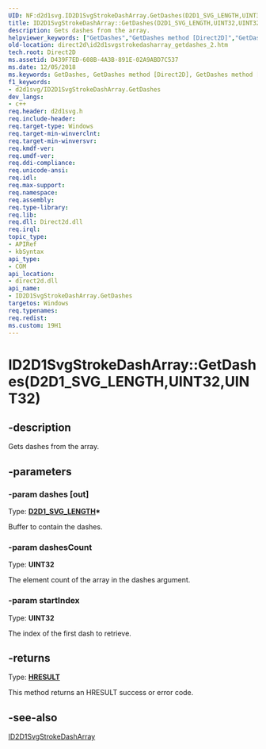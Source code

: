 ```yaml
---
UID: NF:d2d1svg.ID2D1SvgStrokeDashArray.GetDashes(D2D1_SVG_LENGTH,UINT32,UINT32)
title: ID2D1SvgStrokeDashArray::GetDashes(D2D1_SVG_LENGTH,UINT32,UINT32) (d2d1svg.h)
description: Gets dashes from the array.helpviewer_keywords: ["GetDashes","GetDashes method [Direct2D]","GetDashes method [Direct2D]","ID2D1SvgStrokeDashArray interface","ID2D1SvgStrokeDashArray interface [Direct2D]","GetDashes method","ID2D1SvgStrokeDashArray.GetDashes","ID2D1SvgStrokeDashArray.GetDashes(D2D1_SVG_LENGTH","UINT32","UINT32)","ID2D1SvgStrokeDashArray::GetDashes","ID2D1SvgStrokeDashArray::GetDashes(D2D1_SVG_LENGTH","UINT32","UINT32)","d2d1svg/ID2D1SvgStrokeDashArray::GetDashes","direct2d.id2d1svgstrokedasharray_getdashes_2"]
old-location: direct2d\id2d1svgstrokedasharray_getdashes_2.htm
tech.root: Direct2D
ms.assetid: D439F7ED-608B-4A3B-891E-02A9ABD7C537
ms.date: 12/05/2018
ms.keywords: GetDashes, GetDashes method [Direct2D], GetDashes method [Direct2D],ID2D1SvgStrokeDashArray interface, ID2D1SvgStrokeDashArray interface [Direct2D],GetDashes method, ID2D1SvgStrokeDashArray.GetDashes, ID2D1SvgStrokeDashArray.GetDashes(D2D1_SVG_LENGTH,UINT32,UINT32), ID2D1SvgStrokeDashArray::GetDashes, ID2D1SvgStrokeDashArray::GetDashes(D2D1_SVG_LENGTH,UINT32,UINT32), d2d1svg/ID2D1SvgStrokeDashArray::GetDashes, direct2d.id2d1svgstrokedasharray_getdashes_2
f1_keywords:
- d2d1svg/ID2D1SvgStrokeDashArray.GetDashes
dev_langs:
- c++
req.header: d2d1svg.h
req.include-header: 
req.target-type: Windows
req.target-min-winverclnt: 
req.target-min-winversvr: 
req.kmdf-ver: 
req.umdf-ver: 
req.ddi-compliance: 
req.unicode-ansi: 
req.idl: 
req.max-support: 
req.namespace: 
req.assembly: 
req.type-library: 
req.lib: 
req.dll: Direct2d.dll
req.irql: 
topic_type:
- APIRef
- kbSyntax
api_type:
- COM
api_location:
- direct2d.dll
api_name:
- ID2D1SvgStrokeDashArray.GetDashes
targetos: Windows
req.typenames: 
req.redist: 
ms.custom: 19H1
---
```


# ID2D1SvgStrokeDashArray::GetDashes(D2D1_SVG_LENGTH,UINT32,UINT32)


## -description


Gets dashes from the array.


## -parameters




### -param dashes [out]

Type: <b><a href="https://docs.microsoft.com/windows/desktop/api/d2d1svg/ns-d2d1svg-d2d1_svg_length">D2D1_SVG_LENGTH</a>*</b>

Buffer to contain the dashes.


### -param dashesCount

Type: <b>UINT32</b>

The element count of the array in the dashes argument.


### -param startIndex

Type: <b>UINT32</b>

The index of the first dash to retrieve.


## -returns



Type: <b><a href="/windows/win32/com/structure-of-com-error-codes">HRESULT</a></b>

This method returns an HRESULT success or error code.




## -see-also




<a href="https://docs.microsoft.com/windows/desktop/api/d2d1svg/nn-d2d1svg-id2d1svgstrokedasharray">ID2D1SvgStrokeDashArray</a>
 

 

